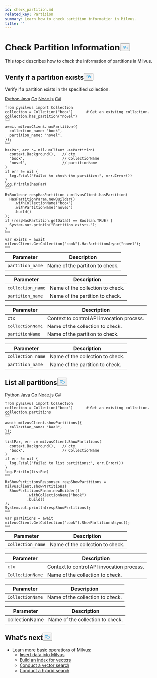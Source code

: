 ```yaml
---
id: check_partition.md
related_key: Partition
summary: Learn how to check partition information in Milvus.
title: ''
---
```

<h1 id="Check-Partition-Information" class="common-anchor-header">Check Partition Information<button data-href="#Check-Partition-Information" class="anchor-icon" translate="no">
      <svg translate="no"
        aria-hidden="true"
        focusable="false"
        height="20"
        version="1.1"
        viewBox="0 0 16 16"
        width="16"
      >
        <path
          fill="#0092E4"
          fill-rule="evenodd"
          d="M4 9h1v1H4c-1.5 0-3-1.69-3-3.5S2.55 3 4 3h4c1.45 0 3 1.69 3 3.5 0 1.41-.91 2.72-2 3.25V8.59c.58-.45 1-1.27 1-2.09C10 5.22 8.98 4 8 4H4c-.98 0-2 1.22-2 2.5S3 9 4 9zm9-3h-1v1h1c1 0 2 1.22 2 2.5S13.98 12 13 12H9c-.98 0-2-1.22-2-2.5 0-.83.42-1.64 1-2.09V6.25c-1.09.53-2 1.84-2 3.25C6 11.31 7.55 13 9 13h4c1.45 0 3-1.69 3-3.5S14.5 6 13 6z"
        ></path>
      </svg>
    </button></h1><p>This topic describes how to check the information of partitions in Milvus.</p>
<h2 id="Verify-if-a-partition-exists" class="common-anchor-header">Verify if a partition exists<button data-href="#Verify-if-a-partition-exists" class="anchor-icon" translate="no">
      <svg translate="no"
        aria-hidden="true"
        focusable="false"
        height="20"
        version="1.1"
        viewBox="0 0 16 16"
        width="16"
      >
        <path
          fill="#0092E4"
          fill-rule="evenodd"
          d="M4 9h1v1H4c-1.5 0-3-1.69-3-3.5S2.55 3 4 3h4c1.45 0 3 1.69 3 3.5 0 1.41-.91 2.72-2 3.25V8.59c.58-.45 1-1.27 1-2.09C10 5.22 8.98 4 8 4H4c-.98 0-2 1.22-2 2.5S3 9 4 9zm9-3h-1v1h1c1 0 2 1.22 2 2.5S13.98 12 13 12H9c-.98 0-2-1.22-2-2.5 0-.83.42-1.64 1-2.09V6.25c-1.09.53-2 1.84-2 3.25C6 11.31 7.55 13 9 13h4c1.45 0 3-1.69 3-3.5S14.5 6 13 6z"
        ></path>
      </svg>
    </button></h2><p>Verify if a partition exists in the specified collection.</p>
<div class="multipleCode">
  <a href="#python">Python </a>
  <a href="#java">Java</a>
  <a href="#go">Go</a>
  <a href="#javascript">Node.js</a>
  <a href="#csharp">C#</a>
</div>
<pre><code translate="no" class="language-python"><span class="hljs-keyword">from</span> pymilvus <span class="hljs-keyword">import</span> Collection
collection = Collection(<span class="hljs-string">&quot;book&quot;</span>)      <span class="hljs-comment"># Get an existing collection.</span>
collection.has_partition(<span class="hljs-string">&quot;novel&quot;</span>)
<button class="copy-code-btn"></button></code></pre>
<pre><code translate="no" class="language-javascript"><span class="hljs-keyword">await</span> milvusClient.<span class="hljs-title function_">hasPartition</span>({
  <span class="hljs-attr">collection_name</span>: <span class="hljs-string">&quot;book&quot;</span>,
  <span class="hljs-attr">partition_name</span>: <span class="hljs-string">&quot;novel&quot;</span>,
});
<button class="copy-code-btn"></button></code></pre>
<pre><code translate="no" class="language-go">hasPar, err := milvusClient.HasPartition(
  context.Background(),   <span class="hljs-comment">// ctx</span>
  <span class="hljs-string">&quot;book&quot;</span>,                 <span class="hljs-comment">// CollectionName</span>
  <span class="hljs-string">&quot;novel&quot;</span>,                <span class="hljs-comment">// partitionName</span>
)
<span class="hljs-keyword">if</span> err != <span class="hljs-literal">nil</span> {
  log.Fatal(<span class="hljs-string">&quot;failed to check the partition:&quot;</span>, err.Error())
}
log.Println(hasPar)
<button class="copy-code-btn"></button></code></pre>
<pre><code translate="no" class="language-java">R&lt;<span class="hljs-title class_">Boolean</span>&gt; respHasPartition = milvusClient.<span class="hljs-title function_">hasPartition</span>(
  <span class="hljs-title class_">HasPartitionParam</span>.<span class="hljs-title function_">newBuilder</span>()
    .<span class="hljs-title function_">withCollectionName</span>(<span class="hljs-string">&quot;book&quot;</span>)
    .<span class="hljs-title function_">withPartitionName</span>(<span class="hljs-string">&quot;novel&quot;</span>)
    .<span class="hljs-title function_">build</span>()
);
<span class="hljs-keyword">if</span> (respHasPartition.<span class="hljs-title function_">getData</span>() == <span class="hljs-title class_">Boolean</span>.<span class="hljs-property">TRUE</span>) {
  <span class="hljs-title class_">System</span>.<span class="hljs-property">out</span>.<span class="hljs-title function_">println</span>(<span class="hljs-string">&quot;Partition exists.&quot;</span>);
}
<button class="copy-code-btn"></button></code></pre>
<pre><code translate="no" class="language-csharp"><span class="hljs-keyword">var</span> exists = <span class="hljs-keyword">await</span> milvusClient.<span class="hljs-title class_">GetCollection</span>(<span class="hljs-string">&quot;book&quot;</span>).<span class="hljs-title class_">HasPartitionAsync</span>(<span class="hljs-string">&quot;novel&quot;</span>);
<button class="copy-code-btn"></button></code></pre>
<table class="language-python">
    <thead>
        <tr>
            <th>Parameter</th>
            <th>Description</th>
        </tr>
    </thead>
    <tbody>
        <tr>
            <td><code translate="no">partition_name</code></td>
            <td>Name of the partition to check.</td>
        </tr>
    </tbody>
</table>
<table class="language-javascript">
    <thead>
        <tr>
            <th>Parameter</th>
            <th>Description</th>
        </tr>
    </thead>
    <tbody>
        <tr>
            <td><code translate="no">collection_name</code></td>
            <td>Name of the collection to check.</td>
        </tr>
        <tr>
            <td><code translate="no">partition_name</code></td>
            <td>Name of the partition to check.</td>
        </tr>
    </tbody>
</table>
<table class="language-go">
    <thead>
    <tr>
        <th>Parameter</th>
        <th>Description</th>
    </tr>
    </thead>
    <tbody>
    <tr>
        <td><code translate="no">ctx</code></td>
        <td>Context to control API invocation process.</td>
    </tr>
    <tr>
        <td><code translate="no">CollectionName</code></td>
        <td>Name of the collection to check.</td>
    </tr>
    <tr>
        <td><code translate="no">partitionName</code></td>
        <td>Name of the partition to check.</td>
    </tr>
  </tbody>
</table>
<table class="language-csharp">
    <thead>
        <tr>
            <th>Parameter</th>
            <th>Description</th>
        </tr>
    </thead>
    <tbody>
        <tr>
            <td><code translate="no">collection_name</code></td>
            <td>Name of the collection to check.</td>
        </tr>
        <tr>
            <td><code translate="no">partition_name</code></td>
            <td>Name of the partition to check.</td>
        </tr>
    </tbody>
</table>
<h2 id="List-all-partitions" class="common-anchor-header">List all partitions<button data-href="#List-all-partitions" class="anchor-icon" translate="no">
      <svg translate="no"
        aria-hidden="true"
        focusable="false"
        height="20"
        version="1.1"
        viewBox="0 0 16 16"
        width="16"
      >
        <path
          fill="#0092E4"
          fill-rule="evenodd"
          d="M4 9h1v1H4c-1.5 0-3-1.69-3-3.5S2.55 3 4 3h4c1.45 0 3 1.69 3 3.5 0 1.41-.91 2.72-2 3.25V8.59c.58-.45 1-1.27 1-2.09C10 5.22 8.98 4 8 4H4c-.98 0-2 1.22-2 2.5S3 9 4 9zm9-3h-1v1h1c1 0 2 1.22 2 2.5S13.98 12 13 12H9c-.98 0-2-1.22-2-2.5 0-.83.42-1.64 1-2.09V6.25c-1.09.53-2 1.84-2 3.25C6 11.31 7.55 13 9 13h4c1.45 0 3-1.69 3-3.5S14.5 6 13 6z"
        ></path>
      </svg>
    </button></h2><div class="multipleCode">
  <a href="#python">Python </a>
  <a href="#java">Java</a>
  <a href="#go">Go</a>
  <a href="#javascript">Node.js</a>
  <a href="#csharp">C#</a>
</div>
<pre><code translate="no" class="language-python"><span class="hljs-keyword">from</span> pymilvus <span class="hljs-keyword">import</span> Collection
collection = Collection(<span class="hljs-string">&quot;book&quot;</span>)      <span class="hljs-comment"># Get an existing collection.</span>
collection.partitions
<button class="copy-code-btn"></button></code></pre>
<pre><code translate="no" class="language-javascript"><span class="hljs-keyword">await</span> milvusClient.<span class="hljs-title function_">showPartitions</span>({
  <span class="hljs-attr">collection_name</span>: <span class="hljs-string">&quot;book&quot;</span>,
});
<button class="copy-code-btn"></button></code></pre>
<pre><code translate="no" class="language-go">listPar, err := milvusClient.ShowPartitions(
  context.Background(),   <span class="hljs-comment">// ctx</span>
  <span class="hljs-string">&quot;book&quot;</span>,                 <span class="hljs-comment">// CollectionName</span>
)
<span class="hljs-keyword">if</span> err != <span class="hljs-literal">nil</span> {
  log.Fatal(<span class="hljs-string">&quot;failed to list partitions:&quot;</span>, err.Error())
}
log.Println(listPar)
<button class="copy-code-btn"></button></code></pre>
<pre><code translate="no" class="language-java">R&lt;ShowPartitionsResponse&gt; respShowPartitions = milvusClient.showPartitions(
  ShowPartitionsParam.newBuilder()
          .withCollectionName(<span class="hljs-string">&quot;book&quot;</span>)
          .build()
);
System.out.<span class="hljs-built_in">println</span>(respShowPartitions);
<button class="copy-code-btn"></button></code></pre>
<pre><code translate="no" class="language-csharp"><span class="hljs-keyword">var</span> partitions = <span class="hljs-keyword">await</span> milvusClient.<span class="hljs-title class_">GetCollection</span>(<span class="hljs-string">&quot;book&quot;</span>).<span class="hljs-title class_">ShowPartitionsAsync</span>();
<button class="copy-code-btn"></button></code></pre>
<table class="language-javascript">
    <thead>
        <tr>
            <th>Parameter</th>
            <th>Description</th>
        </tr>
    </thead>
    <tbody>
        <tr>
            <td><code translate="no">collection_name</code></td>
            <td>Name of the collection to check.</td>
        </tr>
    </tbody>
</table>
<table class="language-go">
    <thead>
    <tr>
        <th>Parameter</th>
        <th>Description</th>
    </tr>
    </thead>
    <tbody>
    <tr>
        <td><code translate="no">ctx</code></td>
        <td>Context to control API invocation process.</td>
    </tr>
    <tr>
        <td><code translate="no">CollectionName</code></td>
        <td>Name of the collection to check.</td>
    </tr>
  </tbody>
</table>
<table class="language-java">
    <thead>
    <tr>
        <th>Parameter</th>
        <th>Description</th>
    </tr>
    </thead>
    <tbody>
    <tr>
        <td><code translate="no">CollectionName</code></td>
        <td>Name of the collection to check.</td>
    </tr>
  </tbody>
</table>
<table class="language-csharp">
    <thead>
        <tr>
            <th>Parameter</th>
            <th>Description</th>
        </tr>
    </thead>
    <tbody>
        <tr>
            <td>collectionName</td>
            <td>Name of the collection to check.</td>
        </tr>
    </tbody>
</table>
<h2 id="Whats-next" class="common-anchor-header">What’s next<button data-href="#Whats-next" class="anchor-icon" translate="no">
      <svg translate="no"
        aria-hidden="true"
        focusable="false"
        height="20"
        version="1.1"
        viewBox="0 0 16 16"
        width="16"
      >
        <path
          fill="#0092E4"
          fill-rule="evenodd"
          d="M4 9h1v1H4c-1.5 0-3-1.69-3-3.5S2.55 3 4 3h4c1.45 0 3 1.69 3 3.5 0 1.41-.91 2.72-2 3.25V8.59c.58-.45 1-1.27 1-2.09C10 5.22 8.98 4 8 4H4c-.98 0-2 1.22-2 2.5S3 9 4 9zm9-3h-1v1h1c1 0 2 1.22 2 2.5S13.98 12 13 12H9c-.98 0-2-1.22-2-2.5 0-.83.42-1.64 1-2.09V6.25c-1.09.53-2 1.84-2 3.25C6 11.31 7.55 13 9 13h4c1.45 0 3-1.69 3-3.5S14.5 6 13 6z"
        ></path>
      </svg>
    </button></h2><ul>
<li>Learn more basic operations of Milvus:
<ul>
<li><a href="/docs/pt/insert_data.md">Insert data into Milvus</a></li>
<li><a href="/docs/pt/build_index.md">Build an index for vectors</a></li>
<li><a href="/docs/pt/search.md">Conduct a vector search</a></li>
<li><a href="/docs/pt/hybridsearch.md">Conduct a hybrid search</a></li>
</ul></li>
</ul>
